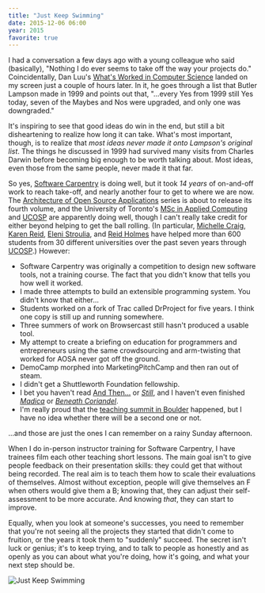 ```yaml
---
title: "Just Keep Swimming"
date: 2015-12-06 06:00
year: 2015
favorite: true
---
```

<p>
  I had a conversation a few days ago with a young colleague who said (basically),
  "Nothing I do ever seems to take off the way your projects do."
  Coincidentally,
  Dan Luu's
  <a href="http://danluu.com/butler-lampson-1999/">What's Worked in Computer Science</a>
  landed on my screen just a couple of hours later.
  In it,
  he goes through a list that Butler Lampson made in 1999
  and points out that, "...every Yes from 1999 still Yes today,
  seven of the Maybes and Nos were upgraded,
  and only one was downgraded."
</p>
<p>
  It's inspiring to see that good ideas do win in the end,
  but still a bit disheartening to realize how long it can take.
  What's most important,
  though,
  is to realize that <em>most ideas never made it onto Lampson's original list</em>.
  The things he discussed in 1999 had survived many visits from Charles Darwin
  before becoming big enough to be worth talking about.
  Most ideas,
  even those from the same people,
  never made it that far.
</p>
<p>
  So yes,
  <a href="https://software-carpentry.org">Software Carpentry</a> is doing well,
  but it took <em>14 years</em> of on-and-off work to reach take-off,
  and nearly another four to get to where we are now.
  The <a href="http://aosabook.org">Architecture of Open Source Applications</a> series
  is about to release its fourth volume,
  and the University of Toronto's
  <a href="http://web.cs.toronto.edu/Graduate/prospective_gradwhy/mscac.htm">MSc in Applied Computing</a>
  and <a href="http://ucosp.ca/">UCOSP</a> are apparently doing well,
  though I can't really take credit for either beyond helping to get the ball rolling.
  (In particular,
  <a href="http://www.cs.toronto.edu/~mcraig/">Michelle Craig</a>,
  <a href="http://www.cs.toronto.edu/~reid/">Karen Reid</a>,
  <a href="https://webdocs.cs.ualberta.ca/~stroulia/">Eleni Stroulia</a>,
  and <a href="https://www.cs.ubc.ca/people/reid-holmes">Reid Holmes</a>
  have helped more than 600 students from 30 different universities over the past seven years
  through <a href="http://ucosp.ca/">UCOSP</a>.)
  However:
</p>
<ul>
  <li>
    Software Carpentry was originally a competition to design new software tools,
    not a training course.
    The fact that you didn't know that tells you how well it worked.
  </li>
  <li>
    I made three attempts to build an extensible programming system.
    You didn't know that either...
  </li>
  <li>
    Students worked on a fork of Trac called DrProject for five years.
    I think one copy is still up and running somewhere.
  </li>
  <li>
    Three summers of work on Browsercast still hasn't produced a usable tool.
  </li>
  <li>
    My attempt to create a briefing on education for programmers and entrepreneurs
    using the same crowdsourcing and arm-twisting that worked for AOSA
    never got off the ground.
  </li>
  <li>
    DemoCamp morphed into MarketingPitchCamp and then ran out of steam.
  </li>
  <li>
    I didn't get a Shuttleworth Foundation fellowship.
  </li>
  <li>
    I bet you haven't read <a href="http://sensibleadventures.com/and-then/">And Then...</a>
    or <a href="http://sensibleadventures.com/still/"><em>Still</em></a>,
    and I haven't even finished <a href="http://sensibleadventures.com/madica/"><em>Madica</em></a>
    or <a href="http://sensibleadventures.com/beneath-coriandel/"><em>Beneath Coriandel</em></a>.
  </li>
  <li>
    I'm really proud that
    the <a href="{{ '/2015/06/12/teaching-tech-together/' | relative_url }}">teaching summit in Boulder</a> happened,
    but I have no idea whether there will be a second one or not.
  </li>
</ul>
<p>
  ...and those are just the ones I can remember on a rainy Sunday afternoon.
</p>
<p>
  When I do in-person instructor training for Software Carpentry,
  I have trainees film each other teaching short lessons.
  The main goal isn't to give people feedback on their presentation skills:
  they could get that without being recorded.
  The real aim is to teach them how to scale their evaluations of themselves.
  Almost without exception,
  people will give themselves an F when others would give them a B;
  knowing that,
  they can adjust their self-assessment to be more accurate.
  And knowing <em>that</em>,
  they can start to improve.
</p>
<p>
  Equally,
  when you look at someone's successes,
  you need to remember that you're not seeing all the projects they started that didn't come to fruition,
  or the years it took them to "suddenly" succeed.
  The secret isn't luck or genius;
  it's to keep trying,
  and to talk to people as honestly and as openly as you can about what you're doing,
  how it's going,
  and what your next step should be.
</p>
<p>
  <img src="{{ '/files/2015/12/just-keep-swimming.jpg' | relative_url }}" alt="Just Keep Swimming" />
</p>
